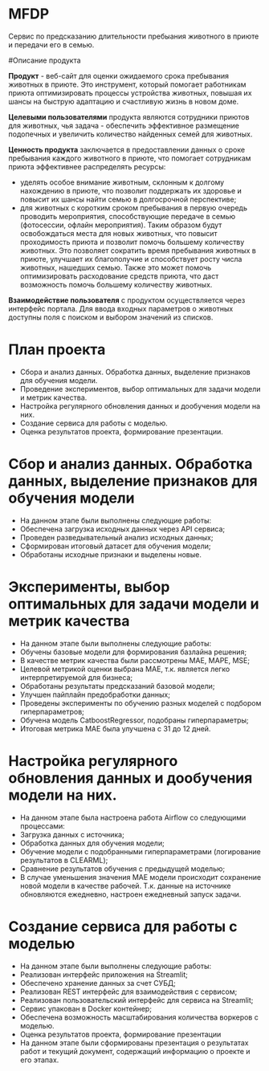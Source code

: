 # MFDP

Сервис по предсказанию длительности пребыания животного в приюте и передачи его в семью.

#Описание продукта

**Продукт** - веб-сайт для оценки ожидаемого срока пребывания животных в приюте. Это инструмент, который помогает работникам приюта оптимизировать процессы устройства животных, повышая их шансы на быструю адаптацию и счастливую жизнь в новом доме.

**Целевыми пользователями** продукта являются сотрудники приютов для животных, чья задача - обеспечить эффективное размещение подопечных и увеличить количество найденных семей для животных.

**Ценность продукта** заключается в предоставлении данных о сроке пребывания каждого животного в приюте, что помогает сотрудникам приюта эффективнее распределять ресурсы:
- уделять особое внимание животным, склонным к долгому нахождению в приюте, что позволит поддержать их здоровье и повысит их шансы найти семью в долгосрочной перспективе;
- для животных с коротким сроком пребывания в первую очередь проводить мероприятия, способствующие передаче в семью (фотосессии, офлайн мероприятия). Таким образом будут освобождаться места для новых животных, что повысит проходимость приюта и позволит помочь большему количеству животных.
Это позволяет сократить время пребывания животных в приюте, улучшает их благополучие и способствует росту числа животных, нашедших семью. Также это может помочь оптимизировать расходование средств приюта, что даст возможность помочь большему количеству животных.

**Взаимодействие пользователя** с продуктом осуществляется через интерфейс портала. Для ввода входных параметров о животных доступны поля с поиском и выбором значений из списков.

# План проекта

- Сбора и анализ данных. Обработка данных, выделение признаков для обучения модели. 
- Проведение экспериментов, выбор оптимальных для задачи модели и метрик качества. 
- Настройка регулярного обновления данных и дообучения модели на них.
- Создание сервиса для работы с моделью.
- Оценка результатов проекта, формирование презентации.

# Сбор и анализ данных. Обработка данных, выделение признаков для обучения модели
- На данном этапе были выполнены следующие работы:
- Обеспечена загрузка исходных данных через API сервиса;
- Проведен разведывательный анализ исходных данных;
- Сформирован итоговый датасет для обучения модели;
- Обработаны исходные признаки и выделены новые.

# Эксперименты, выбор оптимальных для задачи модели и метрик качества
- На данном этапе были выполнены следующие работы:
- Обучены базовые модели для формирования базлайна решения;
- В качестве метрик качества были рассмотрены MAE, MAPE, MSE;
- Целевой метрикой оценки выбрана MAE, т.к. является легко интерпретируемой для бизнеса;
- Обработаны результаты предсказаний базовой модели;
- Улучшен пайплайн предобработки данных;
- Проведены эксперименты по обучению разных моделей с подбором гиперпараметров;
- Обучена модель CatboostRegressor, подобраны гиперпараметры;
- Итоговая метрика MAE была улучшена с 31 до 12 дней.

# Настройка регулярного обновления данных и дообучения модели на них.
- На данном этапе была настроена работа Airflow со следующими процессами:
- Загрузка данных с источника;
- Обработка данных для обучения модели;
- Обучение модели с подобранными гиперпараметрами (логирование результатов в CLEARML);
- Сравнение результатов обучения с предыдущей моделью;
- В случае уменьшения значения MAE модели происходит сохранение новой модели в качестве рабочей.
Т.к. данные на источнике обновляются ежедневно, настроен ежедневный запуск задачи.

# Создание сервиса для работы с моделью
- На данном этапе были выполнены следующие работы:
- Реализован интерфейс приложения на Streamlit;
- Обеспечено хранение данных за счет СУБД;
- Реализован REST интерфейс для взаимодействия с сервисом;
- Реализован пользовательский интерфейс для сервиса на Streamlit;
- Сервис упакован в Docker контейнер;
- Обеспечена возможность масштабирования количества воркеров с моделью.
- Оценка результатов проекта, формирование презентации
- На данном этапе были сформированы презентация о результатах работ и текущий документ, содержащий информацию о проекте и его этапах.

